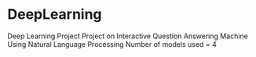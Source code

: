 # DeepLearning
Deep Learning Project
Project on Interactive Question Answering Machine Using Natural Language Processing
Number of models used = 4

